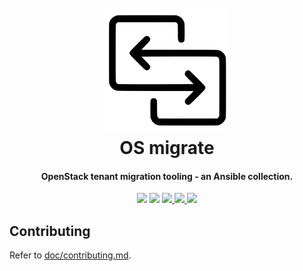<h1 align="center">
  <br>
  <a href="http://github.com/os-migrate/os-migrate"><img src="media/logo.svg" alt="OS migrate" width="200"></a>
  <br>
  OS migrate
  <br>
</h1>

<h4 align="center">OpenStack tenant migration tooling - an Ansible collection.</h4>

<p align="center">
  <img src="https://img.shields.io/badge/Python-v3.7+-blue.svg">
  <img src="https://img.shields.io/badge/Ansible-v2.9-blue.svg">
  <a href="https://opensource.org/licenses/Apache-2.0">
    <img src="https://img.shields.io/badge/License-Apache2.0-blue.svg">
  </a>
  <a href="https://github.com/os-migrate/os-migrate/actions?workflow=unit-all">
    <img src="https://github.com/os-migrate/os-migrate/workflows/unit-all/badge.svg?event=push">
  </a>
  <a href="https://github.com/os-migrate/os-migrate/actions?workflow=functional-all">
    <img src="https://github.com/os-migrate/os-migrate/workflows/functional-all/badge.svg?event=push">
  </a>
</p>

## Contributing

Refer to [doc/contributing.md](doc/contributing.md).
